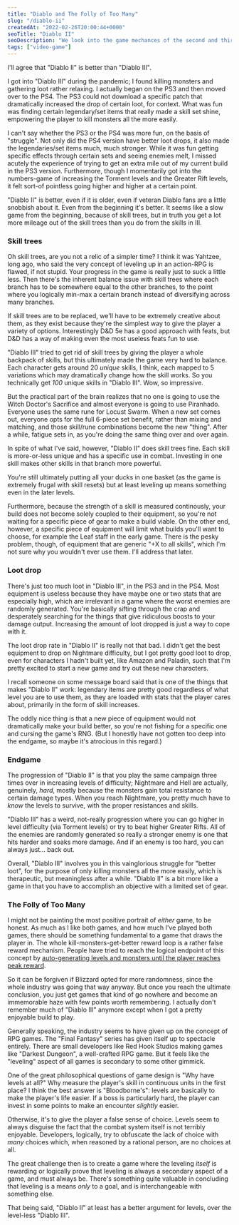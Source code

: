 ```yaml
---
title: "Diablo and The Folly of Too Many"
slug: "/diablo-ii"
createdAt: "2022-02-26T20:00:44+0000"
seoTitle: "Diablo II"
seoDescription: "We look into the game mechances of the second and third Diablo games and wonder if there isn't anything fundamentally flawed in the RPG genre."
tags: ["video-game"]
---
```


I'll agree that "Diablo II" is better than "Diablo III".

I got into "Diablo III" during the pandemic; I found killing monsters and gathering loot rather relaxing. I actually began on the PS3 and then moved over to the PS4. The PS3 could not download a specific patch that dramatically increased the drop of certain loot, for context. What was fun was finding certain legendary/set items that really made a skill set shine, empowering the player to kill monsters all the more easily.

I can't say whether the PS3 or the PS4 was more fun, on the basis of "struggle". Not only did the PS4 version have better loot drops, it also made the legendaries/set items much, much stronger. While it was fun getting specific effects through certain sets and seeing enemies melt, I missed acutely the experience of trying to get an extra mile out of my current build in the PS3 version. Furthermore, though I momentarily got into the numbers-game of increasing the Torment levels and the Greater Rift levels, it felt sort-of pointless going higher and higher at a certain point.

"Diablo II" is better, even if it is older, even if veteran Diablo fans are a little snobbish about it. Even from the beginning it's better. It seems like a slow game from the beginning, because of skill trees, but in truth you get a lot more mileage out of the skill trees than you do from the skills in III.

### Skill trees

Oh skill trees, are you not a relic of a simpler time? I think it was Yahtzee, long ago, who said the very concept of leveling up in an action-RPG is flawed, if not stupid. Your progress in the game is really just to suck a little less. Then there's the inherent balance issue with skill trees where each branch has to be somewhere equal to the other branches, to the point where you logically min-max a certain branch instead of diversifying across many branches.

If skill trees are to be replaced, we'll have to be extremely creative about them, as they exist because they're the simplest way to give the player a variety of options. Interestingly D&D 5e has a good approach with feats, but D&D has a way of making even the most useless feats fun to use.

"Diablo III" tried to get rid of skill trees by giving the player a whole backpack of skills, but this ultimately made the game very hard to balance. Each character gets around 20 _unique_ skills, I think, each mapped to 5 variations which may dramatically change how the skill works. So you technically get _100_ unique skills in "Diablo III". Wow, so impressive.

But the practical part of the brain realizes that no one is going to use the Witch Doctor's Sacrifice and almost everyone is going to use Piranhado. Everyone uses the same rune for Locust Swarm. When a new set comes out, everyone opts for the full 6-piece set benefit, rather than mixing and matching, and those skill/rune combinations become the new "thing". After a while, fatigue sets in, as you're doing the same thing over and over again.

In spite of what I've said, however, "Diablo II" does skill trees fine. Each skill is more-or-less unique and has a specific use in combat. Investing in one skill makes other skills in that branch more powerful.

You're still ultimately putting all your ducks in one basket (as the game is extremely frugal with skill resets) but at least leveling up means something even in the later levels.

Furthermore, because the strength of a skill is measured continously, your build does not become solely coupled to their equipment, so you're not waiting for a specific piece of gear to make a build viable. On the other end, however, a specific piece of equipment will limit what builds you'll want to choose, for example the Leaf staff in the early game. There is the pesky problem, though, of equipment that are generic "+X to all skills", which I'm not sure why you wouldn't ever use them. I'll address that later.

### Loot drop

There's just too much loot in "Diablo III", in the PS3 and in the PS4. Most equipment is useless because they have maybe one or two stats that are especially high, which are irrelevant in a game where the worst enemies are randomly generated. You're basically sifting through the crap and desperately searching for the things that give ridiculous boosts to your damage output. Increasing the amount of loot dropped is just a way to cope with it.

The loot drop rate in "Diablo II" is really not that bad. I didn't get the best equipment to drop on Nightmare difficulty, but I got pretty good loot to drop, even for characters I hadn't built yet, like Amazon and Paladin, such that I'm pretty excited to start a new game and try out these new characters.

I recall someone on some message board said that is one of the things that makes "Diablo II" work: legendary items are pretty good regardless of what level you are to use them, as they are loaded with stats that the player cares about, primarily in the form of skill increases.

The oddly nice thing is that a new piece of equipment would not dramatically make your build better, so you're not fishing for a specific one and cursing the game's RNG. (But I honestly have not gotten too deep into the endgame, so maybe it's atrocious in this regard.)

### Endgame

The progression of "Diablo II" is that you play the same campaign three times over in increasing levels of difficulty; Nightmare and Hell are actually, genuinely, _hard_, mostly because the monsters gain total resistance to certain damage types. When you reach Nightmare, you pretty much have to _know_ the levels to survive, with the proper resistances and skills.

"Diablo III" has a weird, not-really progression where you can go higher in level difficulty (via Torment levels) or try to beat higher Greater Rifts. All of the enemies are randomly generated so really a stronger enemy is one that hits harder and soaks more damage. And if an enemy is too hard, you can always just... back out.

Overall, "Diablo III" involves you in this vainglorious struggle for "better loot", for the purpose of only killing monsters all the more easily, which is therapeutic, but meaningless after a while. "Diablo II" is a bit more like a game in that you have to accomplish an objective with a limited set of gear.

### The Folly of Too Many

I might not be painting the most positive portrait of _either_ game, to be honest. As much as I like both games, and how much I've played both games, there should be something fundamental to a game that draws the player in. The whole kill-monsters-get-better reward loop is a rather false reward mechanism. People have tried to reach the logical endpoint of this concept by <a href="/risk-of-rain-2" target="_blank" rel="noopener noreferrer">auto-generating levels and monsters until the player reaches peak reward</a>.

So it can be forgiven if Blizzard opted for more randomness, since the whole industry was going that way anyway. But once you reach the ultimate conclusion, you just get games that kind of go nowhere and become an immemorable haze with few points worth remembering. I actually don't remember much of "Diablo III" anymore except when I got a pretty enjoyable build to play.

Generally speaking, the industry seems to have given up on the concept of RPG games. The "Final Fantasy" series has given itself up to spectacle entirely. There are small developers like Red Hook Studios making games like "Darkest Dungeon", a well-crafted RPG game. But it feels like the "leveling" aspect of all games is secondary to some other gimmick.

One of the great philosophical questions of game design is "Why have levels at all?" Why measure the player's skill in continuous units in the first place? I think the best answer is "Bloodborne's": levels are basically to make the player's life easier. If a boss is particularly hard, the player can invest in some points to make an encounter _slightly_ easier.

Otherwise, it's to give the player a false sense of choice. Levels seem to always disguise the fact that the combat system itself is not terribly enjoyable. Developers, logically, try to obfuscate the lack of choice with _many_ choices which, when reasoned by a rational person, are no choices at all.

The great challenge then is to create a game where the leveling _itself_ is rewarding or logically prove that leveling is always a secondary aspect of a game, and must always be. There's something quite valuable in concluding that leveling is a means _only_ to a goal, and is interchangeable with something else.

That being said, "Diablo II" at least has a better argument for levels, over the level-less "Diablo III".
